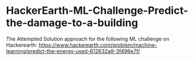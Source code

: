 # HackerEarth-ML-Challenge-Predict-the-damage-to-a-building
The Attempted Solution approach for the following ML challenge on Hackerearth: https://www.hackerearth.com/problem/machine-learning/predict-the-energy-used-612632a9-3f496e7f/
